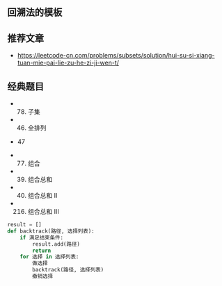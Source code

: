 ## 回溯法的模板

## 推荐文章

- https://leetcode-cn.com/problems/subsets/solution/hui-su-si-xiang-tuan-mie-pai-lie-zu-he-zi-ji-wen-t/

## 经典题目

- 78. 子集
- 46. 全排列
- 47
- 77. 组合

- 39. 组合总和
- 40. 组合总和 II
- 216. 组合总和 III
```python
result = []
def backtrack(路径, 选择列表):
    if 满足结束条件:
        result.add(路径)
        return
    for 选择 in 选择列表:
        做选择
        backtrack(路径, 选择列表)
        撤销选择
```
